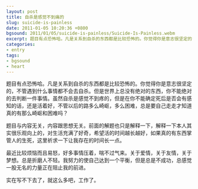 ```yaml
---
layout: post
title: 自杀是感觉不到痛的
slug: suicide-is-painless
date: 2011-01-05 10:20:36 +0800
bgsound: 2011/01/05/suicide-is-painless/Suicide-Is-Painless.webm
excerpt: 题目有点恐怖哈。凡是关系到自杀的东西都是比较恐怖的。你觉得你是意志很坚定的，不管遇到什么事情都不会去自杀。但是世界上总没有绝对的东西，你不能绝对的去判断一件事情。虽然自杀是感觉不到疼的，但是在你不能确定死后是否会有感知的话，还是活着好，不管以后的路多么崎岖，多么困难，总是要自己走走才知道真的有那么崎岖和困难吗？
categories:
- entry
tags:
- bgsound
- heart
---
```


题目有点恐怖哈。凡是关系到自杀的东西都是比较恐怖的。你觉得你是意志很坚定的，不管遇到什么事情都不会去自杀。但是世界上总没有绝对的东西，你不能绝对的去判断一件事情。虽然自杀是感觉不到疼的，但是在你不能确定死后是否会有感知的话，还是活着好，不管以后的路多么崎岖，多么困难，总是要自己走走才知道真的有那么崎岖和困难吗？

题目与内容无关，内容跟思想无关。前面的解题也只是解释一下，解释一下本人其实很乐观向上的，对生活充满了好奇，希望活的时间越长越好，如果真的有东西掌管人的生死，这里祈求一下让我存在的时间长一点。

最近比较烦恼而且易怒，好多事情压着，喘不过气来。关于爱情，关于友情，关于梦想。总是折磨人不轻。我努力的使自己达到一个平衡，但是总是不成功，总感觉一股无名的力量正在阻止我的前进。

实在写不下去了，就这么多吧，工作了。
